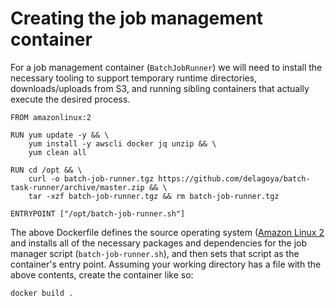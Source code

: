 # Creating the job management container

For a job management container (`BatchJobRunner`) we will need to install the necessary tooling to support temporary runtime directories, downloads/uploads from S3, and running sibling containers that actually execute the desired process.


```docker
FROM amazonlinux:2

RUN yum update -y && \
    yum install -y awscli docker jq unzip && \
    yum clean all

RUN cd /opt && \
    curl -o batch-job-runner.tgz https://github.com/delagoya/batch-task-runner/archive/master.zip && \
    tar -xzf batch-job-runner.tgz && rm batch-job-runner.tgz

ENTRYPOINT ["/opt/batch-job-runner.sh"]
```

The above Dockerfile defines the source operating system ([Amazon Linux 2](https://aws.amazon.com/amazon-linux-2/) and installs all of the necessary packages and dependencies for the job manager script (`batch-job-runner.sh`), and then sets that script as the container's entry point. Assuming your working directory has a file with the above contents, create the container like so:

```shell
docker build .
```
